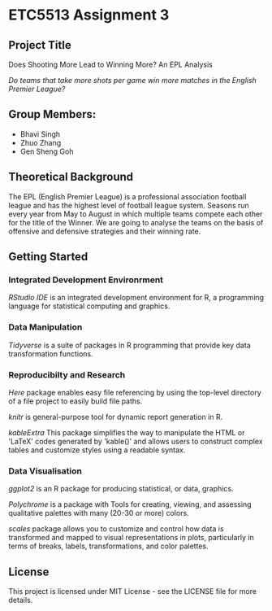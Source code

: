 # ETC5513 Assignment 3

## Project Title
Does Shooting More Lead to Winning More? An EPL Analysis

*Do teams that take more shots per game win more matches in the English Premier League?*

## Group Members:

* Bhavi Singh
* Zhuo Zhang
* Gen Sheng Goh

## Theoretical Background
The EPL (English Premier League) is a professional association football league and has 
the highest level of football league system. Seasons run every year from May to August 
in which multiple teams compete each other for the title of the Winner. We are going to 
analyse the teams on the basis of offensive and defensive strategies and their winning rate. 

## Getting Started

### Integrated Development Environrment 
*RStudio IDE* is an integrated development environment for R, a programming language for 
statistical computing and graphics. 

### Data Manipulation 

*Tidyverse* is a suite of packages in R programming that provide key data 
transformation functions.

### Reproducibilty and Research

*Here* package enables easy file referencing by using the top-level 
directory of a file project to easily build file paths. 

*knitr* is general-purpose tool for dynamic report generation in R.

*kableExtra* This package simplifies the way to manipulate the HTML or 'LaTeX' 
codes generated by 'kable()' and allows users to construct complex tables and 
customize styles using a readable syntax.

### Data Visualisation 

*ggplot2* is an R package for producing statistical, or data, graphics.

*Polychrome* is a package with Tools for creating, viewing, and assessing 
qualitative palettes with many (20-30 or more) colors.

*scales* package allows you to customize and control how data is transformed and 
mapped to visual representations in plots, particularly in terms of breaks, 
labels, transformations, and color palettes.

## License
This project is licensed under MIT License - see the LICENSE file for more details. 



